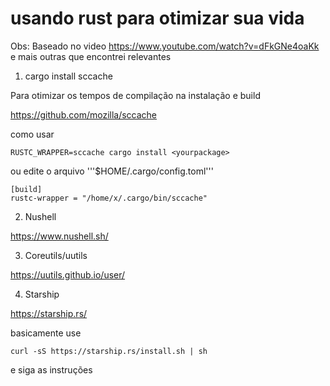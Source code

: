 
# usando rust para otimizar sua vida

Obs: Baseado no video https://www.youtube.com/watch?v=dFkGNe4oaKk  e mais outras que encontrei relevantes


1) cargo install sccache

Para otimizar os tempos de compilação na instalação e build

https://github.com/mozilla/sccache

como usar

    RUSTC_WRAPPER=sccache cargo install <yourpackage>

ou edite o arquivo '''$HOME/.cargo/config.toml'''

    [build]
    rustc-wrapper = "/home/x/.cargo/bin/sccache"

2) Nushell 

https://www.nushell.sh/


3) Coreutils/uutils 

https://uutils.github.io/user/


4) Starship 

https://starship.rs/

basicamente use 

    curl -sS https://starship.rs/install.sh | sh 
 
e siga as instruções

